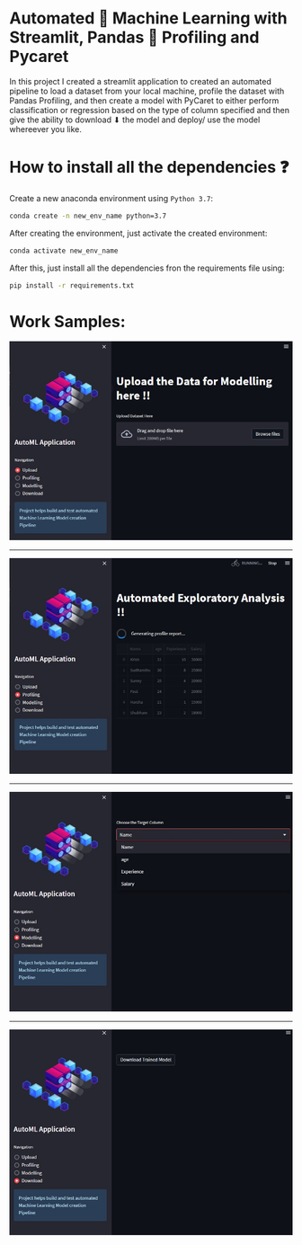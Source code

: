 # Automated 🤖 Machine Learning with Streamlit, Pandas 🐼 Profiling and Pycaret

In this project I created a streamlit application to created an automated pipeline to load a dataset from your local machine, profile the dataset with Pandas Profiling, and then create a model with PyCaret to either perform classification or regression based on the type of column specified and then give the ability to download ⬇ the model and deploy/ use the model whereever you like. 

# How to install all the dependencies ❓ 

Create a new anaconda environment using `Python 3.7`:

```Bash
conda create -n new_env_name python=3.7
```

After creating the environment, just activate the created environment:

```Bash
conda activate new_env_name
```

After this, just install all the dependencies fron the requirements file using:

```Bash
pip install -r requirements.txt
```

# Work Samples:


![sample_1](/samples/sample_1.jpg)

---

![sample_2](/samples/sample_2.jpg)

---

![sample_3](/samples/sample_3.jpg)

---

![sample_4](/samples/sample_4.jpg)
